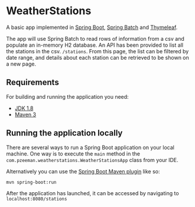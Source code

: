 # WeatherStations

A basic app implemented in [Spring Boot](http://projects.spring.io/spring-boot/), [Spring Batch](https://spring.io/projects/spring-batch) and [Thymeleaf](https://www.thymeleaf.org).

The app will use Spring Batch to read rows of information from a csv and populate an in-memory H2 database.
An API has been provided to list all the stations in the csv. ``/stations``.  From this page, the list can be filtered by date range, and details about each station can be retrieved to be shown on a new page.

## Requirements

For building and running the application you need:

- [JDK 1.8](http://www.oracle.com/technetwork/java/javase/downloads/jdk8-downloads-2133151.html)
- [Maven 3](https://maven.apache.org)

## Running the application locally

There are several ways to run a Spring Boot application on your local machine. One way is to execute the `main` method in the `com.pzeeman.weatherstations.WeatherStationsApp` class from your IDE.

Alternatively you can use the [Spring Boot Maven plugin](https://docs.spring.io/spring-boot/docs/current/reference/html/build-tool-plugins-maven-plugin.html) like so:

```shell
mvn spring-boot:run
```

After the application has launched, it can be accessed by navigating to ``localhost:8080/stations``


